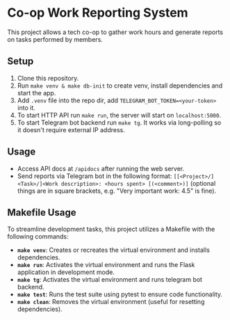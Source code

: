 # Co-op Work Reporting System

This project allows a tech co-op to gather work hours and generate reports on tasks performed by members.

## Setup

1. Clone this repository.
2. Run `make venv & make db-init` to create venv, install dependencies and start the app.
3. Add `.venv` file into the repo dir, add `TELEGRAM_BOT_TOKEN=<your-token>` into it.
4. To start HTTP API run `make run`, the server will start on `localhost:5000`.
5. To start Telegram bot backend run `make tg`. It works via long-polling so it doesn't require external IP address.

## Usage

- Access API docs at `/apidocs` after running the web server.
- Send reports via Telegram bot in the following format: `[[<Project>/]<Task>/]<Work description>: <hours spent> [(<comment>)]` (optional things are in square brackets, e.g. "Very important work: 4.5" is fine).

## Makefile Usage

To streamline development tasks, this project utilizes a Makefile with the following commands:

- **`make venv`**: Creates or recreates the virtual environment and installs dependencies.
- **`make run`**: Activates the virtual environment and runs the Flask application in development mode.
- **`make tg`**: Activates the virtual environment and runs telegram bot backend.
- **`make test`**: Runs the test suite using pytest to ensure code functionality.
- **`make clean`**: Removes the virtual environment (useful for resetting dependencies).
